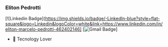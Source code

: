 ### Eliton Pedrotti
[![Linkedin Badge](https://img.shields.io/badge/-LinkedIn-blue?style=flat-square&logo=Linkedin&logoColor=white&link=https://www.linkedin.com/in/eliton-marcelo-pedrotti-462402146]
[![Gmail Badge](https://img.shields.io/badge/-Gmail-c14438?style=flat-square&logo=Gmail&logoColor=white&link=mailto:pedrottieliton777@gmail.com)]

- 💙 Tecnology Lover


